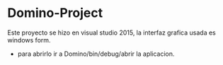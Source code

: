 # Domino-Project 
 Este proyecto se hizo en visual studio 2015, la interfaz grafica usada es windows form. 
 * para abrirlo ir a Domino/bin/debug/abrir la aplicacion.
